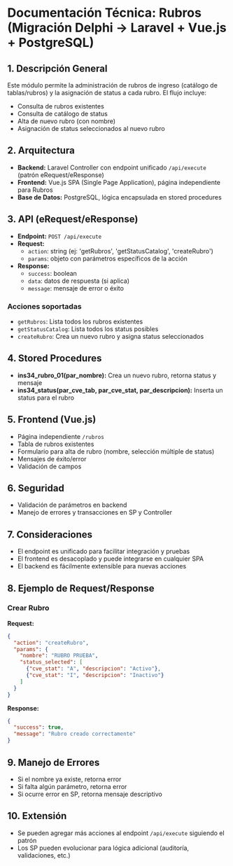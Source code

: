 # Documentación Técnica: Rubros (Migración Delphi → Laravel + Vue.js + PostgreSQL)

## 1. Descripción General
Este módulo permite la administración de rubros de ingreso (catálogo de tablas/rubros) y la asignación de status a cada rubro. El flujo incluye:
- Consulta de rubros existentes
- Consulta de catálogo de status
- Alta de nuevo rubro (con nombre)
- Asignación de status seleccionados al nuevo rubro

## 2. Arquitectura
- **Backend:** Laravel Controller con endpoint unificado `/api/execute` (patrón eRequest/eResponse)
- **Frontend:** Vue.js SPA (Single Page Application), página independiente para Rubros
- **Base de Datos:** PostgreSQL, lógica encapsulada en stored procedures

## 3. API (eRequest/eResponse)
- **Endpoint:** `POST /api/execute`
- **Request:**
  - `action`: string (ej: 'getRubros', 'getStatusCatalog', 'createRubro')
  - `params`: objeto con parámetros específicos de la acción
- **Response:**
  - `success`: boolean
  - `data`: datos de respuesta (si aplica)
  - `message`: mensaje de error o éxito

### Acciones soportadas
- `getRubros`: Lista todos los rubros existentes
- `getStatusCatalog`: Lista todos los status posibles
- `createRubro`: Crea un nuevo rubro y asigna status seleccionados

## 4. Stored Procedures
- **ins34_rubro_01(par_nombre):** Crea un nuevo rubro, retorna status y mensaje
- **ins34_status(par_cve_tab, par_cve_stat, par_descripcion):** Inserta un status para el rubro

## 5. Frontend (Vue.js)
- Página independiente `/rubros`
- Tabla de rubros existentes
- Formulario para alta de rubro (nombre, selección múltiple de status)
- Mensajes de éxito/error
- Validación de campos

## 6. Seguridad
- Validación de parámetros en backend
- Manejo de errores y transacciones en SP y Controller

## 7. Consideraciones
- El endpoint es unificado para facilitar integración y pruebas
- El frontend es desacoplado y puede integrarse en cualquier SPA
- El backend es fácilmente extensible para nuevas acciones

## 8. Ejemplo de Request/Response
### Crear Rubro
**Request:**
```json
{
  "action": "createRubro",
  "params": {
    "nombre": "RUBRO PRUEBA",
    "status_selected": [
      {"cve_stat": "A", "descripcion": "Activo"},
      {"cve_stat": "I", "descripcion": "Inactivo"}
    ]
  }
}
```
**Response:**
```json
{
  "success": true,
  "message": "Rubro creado correctamente"
}
```

## 9. Manejo de Errores
- Si el nombre ya existe, retorna error
- Si falta algún parámetro, retorna error
- Si ocurre error en SP, retorna mensaje descriptivo

## 10. Extensión
- Se pueden agregar más acciones al endpoint `/api/execute` siguiendo el patrón
- Los SP pueden evolucionar para lógica adicional (auditoría, validaciones, etc.)
